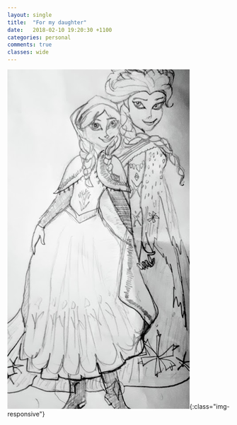 ```yaml
---
layout: single
title:  "For my daughter"
date:   2018-02-10 19:20:30 +1100
categories: personal
comments: true
classes: wide
---
```

![Elsa and Anna](/assets/images/elsa.jpg){:class="img-responsive"}

